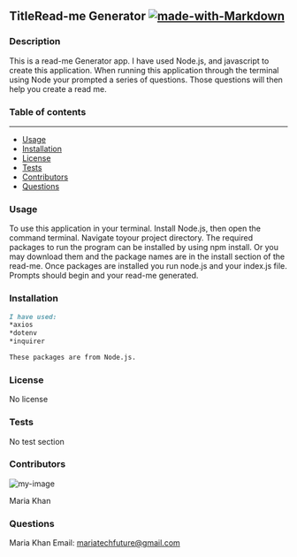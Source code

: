
## TitleRead-me Generator [![made-with-Markdown](https://img.shields.io/badge/Made%20with-Markdown-1f425f.svg)](https://www.markdownguide.org/cheat-sheet/)

### Description
 This is a read-me Generator app. I have used Node.js, and javascript to create this application. When running this application through the terminal using Node your prompted a series of questions. Those questions will then help you create a read me.

### Table of contents
---
* [Usage](#usage)
* [Installation](#installation)
* [License](#license)
* [Tests](#tests)
* [Contributors](#contributors)
* [Questions](#questions)

### Usage<a name="usage"/> 
 To use this application in your terminal. Install Node.js, then open the command terminal. Navigate toyour project directory. The required packages to run the program can be installed by using npm install. Or you may download them and the package names are in the install section of the read-me. Once packages are installed you run node.js and your index.js file. Prompts should begin and your read-me generated.

### Installation<a name="installation"/>
```markdown
I have used:
*axios 
*dotenv
*inquirer 

These packages are from Node.js.
```

### License<a name="license"/> 
No license

### Tests<a name="tests"/> 
No test section

### Contributors<a name="contributors"/>
 ![my-image](https://avatars3.githubusercontent.com/u/61640527?v=4.png)

Maria Khan
### Questions<a name="questions"/>
Maria Khan
 Email: mariatechfuture@gmail.com
